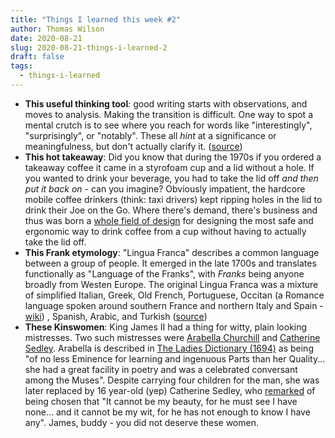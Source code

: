 ```yaml
---
title: "Things I learned this week #2"
author: Thomas Wilson
date: 2020-08-21
slug: 2020-08-21-things-i-learned-2
draft: false
tags:
  - things-i-learned
---
```


- **This useful thinking tool**: good writing starts with observations, and moves to analysis. Making the transition is difficult. One way to spot a mental crutch is to see where you reach for words like "interestingly", "surprisingly", or "notably". These all _hint_ at a significance or meaningfulness, but don't actually clarify it. ([source](https://ocw.mit.edu/courses/literature/21l-001-foundations-of-western-culture-homer-to-dante-fall-2008/writing-resources/obser_ver_anlsis.pdf))
- **This hot takeaway**: Did you know that during the 1970s if you ordered a takeaway coffee it came in a styrofoam cup and a lid without a hole. If you wanted to drink your beverage, you had to take the lid off _and then put it back on_ - can you imagine? Obviously impatient, the hardcore mobile coffee drinkers (think: taxi drivers) kept ripping holes in the lid to drink their Joe on the Go. Where there's demand, there's business and thus was born a [whole field of design](https://designobserver.com/feature/coffee-lids-peel-pinch-pucker-puncture/39790/) for designing the most safe and ergonomic way to drink coffee from a cup without having to actually take the lid off.
- **This Frank etymology**: "Lingua Franca" describes a common language between a group of people. It emerged in the late 1700s and translates functionally as "Language of the Franks", with _Franks_ being anyone broadly from Westen Europe. The original Lingua Franca was a mixture of simplified Italian, Greek, Old French, Portuguese, Occitan (a Romance language spoken around southern France and northern Italy and Spain - [wiki](https://en.wikipedia.org/wiki/Occitan_language)) , Spanish, Arabic, and Turkish ([source](https://en.wikipedia.org/wiki/Lingua_franca#Etymology))
- **These Kinswomen**: King James II had a thing for witty, plain looking mistresses. Two such mistresses were [Arabella Churchill](<https://en.wikipedia.org/wiki/Arabella_Churchill_(royal_mistress)>) and [Catherine Sedley](https://en.wikipedia.org/wiki/Catherine_Sedley,_Countess_of_Dorchester). Arabella is described in [The Ladies Dictionary (1694)](https://books.google.co.uk/books?id=GfQ_TquTZicC&lpg=PP1&pg=PA30#v=onepage&q&f=false) as being "of no less Eminence for learning and ingenuous Parts than her Quality... she had a great facility in poetry and was a celebrated conversant among the Muses". Despite carrying four children for the man, she was later replaced by 16 year-old (yep) Catherine Sedley, who [remarked](https://archive.org/details/sexwithkings500y00herm/page/52/mode/2up) of being chosen that "It cannot be my beauty, for he must see I have none... and it cannot be my wit, for he has not enough to know I have any". James, buddy - you did not deserve these women.
